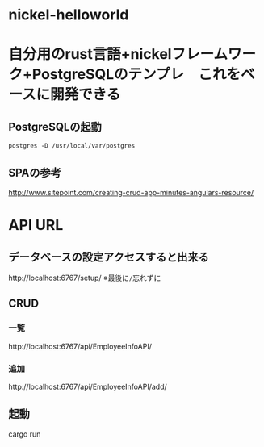 # nickel-helloworld

#  自分用のrust言語+nickelフレームワーク+PostgreSQLのテンプレ　これをベースに開発できる

## PostgreSQLの起動
```
postgres -D /usr/local/var/postgres
```

## SPAの参考
http://www.sitepoint.com/creating-crud-app-minutes-angulars-resource/

# API URL
## データベースの設定アクセスすると出来る
http://localhost:6767/setup/
※最後に`/`忘れずに

## CRUD

### 一覧
http://localhost:6767/api/EmployeeInfoAPI/

### 追加
http://localhost:6767/api/EmployeeInfoAPI/add/

## 起動
cargo run
